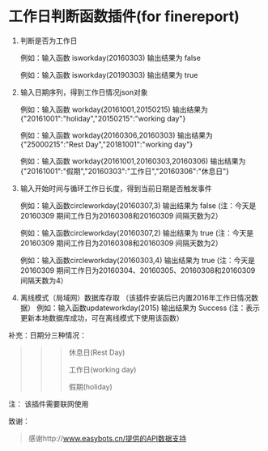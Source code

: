 # 工作日判断函数插件(for finereport)


1. 判断是否为工作日

    例如：输入函数 isworkday(20160303)  输出结果为 false
    
    例如：输入函数 isworkday(20190303)  输出结果为 true
        
2. 输入日期序列，得到工作日情况json对象 

    例如：输入函数 workday(20161001,20150215) 输出结果为 	{"20161001":"holiday","20150215":"working day"}
    
    例如：输入函数 workday(20160306,20160303) 输出结果为    {"25000215":"Rest Day","20181001":"working day"}	
    
    例如：输入函数 workday(20161001,20160303,20160306) 输出结果为 	{"20161001":"假期","20160303":"工作日","20160306":"休息日"}
        
3. 输入开始时间与循环工作日长度，得到当前日期是否触发事件 

    例如：输入函数circleworkday(20160307,3)  输出结果为 	false  (注：今天是20160309 期间工作日为20160308和20160309 间隔天数为2）
    
    例如：输入函数circleworkday(20160307,2)  输出结果为 	true  (注：今天是20160309 期间工作日为20160308和20160309 间隔天数为2）
      
    例如：输入函数circleworkday(20160303,4)  输出结果为 	true  (注：今天是20160309 期间工作日为20160304、20160305、20160308和20160309 间隔天数为4）
4. 离线模式（局域网）数据库存取  （该插件安装后已内置2016年工作日情况数据）
    例如：输入函数updateworkday(2015)  输出结果为 	Success  (注：表示更新本地数据库成功，可在离线模式下使用该函数）
   
    
补充：日期分三种情况：
>>>休息日(Rest Day)
>>>
>>>工作日(working day)
>>>
>>>假期(holiday)


注： 该插件需要联网使用   

致谢：
>感谢http://www.easybots.cn/提供的API数据支持
